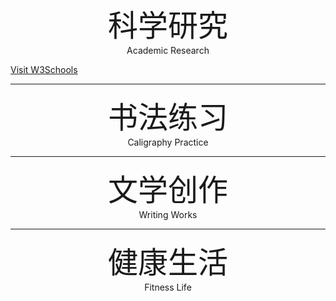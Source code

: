 <center> <font size=72>科学研究</font>  </center>

<center> Academic Research </center>

<a href="https://research.dayday.plus">[Visit W3Schools](https://research.dayday.plus)</a>

---

<center> <font size=72>书法练习 </font>  </center>

<center> Caligraphy Practice </center>

---

<center> <font size=72>文学创作 </font>  </center>

<center> Writing Works </center>

---

<center> <font size=72>健康生活 </font>  </center>

<center> Fitness Life </center>
